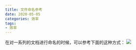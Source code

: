 ```yaml
---
title: 文件命名参考
date: 2020-05-05
categories: 效率
tags: 
- 效率
---
```

在对一系列的文档进行命名的时候，可以参考下面的这种方式：
![](https://gitee.com/justin2/pic/raw/master/20200505163556.png)